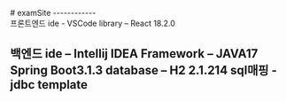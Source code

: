 #   e x a m S i t e 
------------<br/>
프론트엔드
ide - VSCode 
library – React 18.2.0

백엔드
ide – Intellij IDEA
Framework – JAVA17 Spring Boot3.1.3
database – H2 2.1.214
sql매핑 - jdbc template
------------
